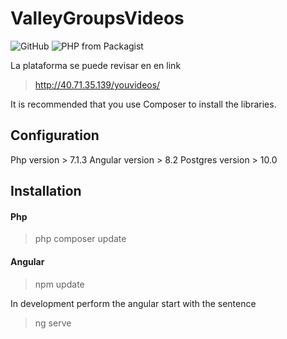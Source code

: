 # ValleyGroupsVideos

![GitHub](https://img.shields.io/github/license/ggqdeveloper/ValleyGroupsVideos?style=flat-square)
![PHP from Packagist](https://img.shields.io/packagist/php-v/laravel/laravel?style=flat-square)

La plataforma se puede revisar en en link

> http://40.71.35.139/youvideos/

It is recommended that you use Composer to install the libraries.

## Configuration

Php version > 7.1.3
Angular version > 8.2
Postgres version > 10.0

## Installation

#### Php
> php composer update

#### Angular
> npm update

In development perform the angular start with the sentence

> ng serve
